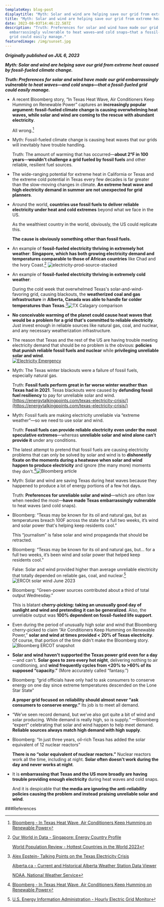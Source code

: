 ```yaml
---
templateKey: blog-post
displaytitle: "Myth: Solar and wind are helping save our grid from extreme heat"
title: "Myth: Solar and wind are helping save our grid from extreme heat"
date: 2023-08-03T14:46:22.587Z
description: "Truth: Preferences for solar and wind have made our grid
  embarrassingly vulnerable to heat waves—and cold snaps—that a fossil-fueled
  grid could easily manage."
featuredimage: /img/sunset.jpg
---
```

**_Originally published on JUL 6, 2023_**

**_Myth: Solar and wind are helping save our grid from extreme heat caused by fossil-fueled climate change._**

**_Truth: Preferences for solar and wind have made our grid embarrassingly vulnerable to heat waves—and cold snaps—that a fossil-fueled grid could easily manage._**

-   A recent Bloomberg story, “In Texas Heat Wave, Air Conditioners Keep Humming on Renewable Power” captures an **increasingly popular argument: fossil-fueled climate change is causing overwhelming heat waves, while solar and wind are coming to the rescue with abundant electricity**.  
      
    All wrong.[^1]
    
-   Myth: Fossil-fueled climate change is causing heat waves that our grids will inevitably have trouble handling.  
      
    Truth: The amount of warming that has occurred—**about 2°F in 100 years**—**wouldn't challenge a grid fueled by fossil fuels** and other reliable, resilient fuel sources.
    
-   The wide-ranging potential for extreme heat in California or Texas and the extreme cold potential in Texas every few decades is far greater than the slow-moving changes in climate. **An extreme heat wave and high electricity demand in summer are not unexpected for grid planners**.
    
-   Around the world, **countries use fossil fuels to deliver reliable electricity under heat and cold extremes** beyond what we face in the US.  
      
    As the wealthiest country in the world, obviously, the US could replicate this.  
      
    **The cause is obviously something other than fossil fuels.**
    
-   An example of **fossil-fueled electricity thriving** **in extremely hot weather**: **Singapore, which has both growing electricity demand and temperatures comparable to those of African countries** like Chad and the Ivory Coast.[^2]  ![electricity-prod-source-stacked](https://substackcdn.com/image/fetch/w_1456,c_limit,f_auto,q_auto:good,fl_progressive:steep/https%3A%2F%2Fsubstack-post-media.s3.amazonaws.com%2Fpublic%2Fimages%2F3ccbf091-cf36-46b4-934d-46be3dd24175_3400x2400.png)
    
-   An example of **fossil-fueled electricity thriving in extremely cold weather**:  
      
    During the cold week that overwhelmed Texas's solar-and-wind-favoring grid, causing blackouts, the **weatherized coal and gas infrastructure** in **Alberta, Canada was able to handle far colder temperatures than Texas**.[^3]![TX Calagary comparison](https://substackcdn.com/image/fetch/w_1456,c_limit,f_auto,q_auto:good,fl_progressive:steep/https%3A%2F%2Fsubstack-post-media.s3.amazonaws.com%2Fpublic%2Fimages%2F01fafbf5-0ff8-41ee-922d-20adc36cfa77_1466x958.jpeg)
    
-   **No conceivable warming of the planet could cause heat waves that would be a problem for a grid that's committed to reliable electricity**. Just invest enough in reliable sources like natural gas, coal, and nuclear, and any necessary weatherization infrastructure.
    
-   The reason that Texas and the rest of the US are having trouble meeting electricity demand that should be no problem is the obvious: **policies that punish reliable fossil fuels and nuclear** while **privileging unreliable solar and wind**.  
    [![Electricity Emergency](https://substackcdn.com/image/fetch/w_1300,h_650,c_fill,f_auto,q_auto:good,fl_progressive:steep,g_auto/https%3A%2F%2Fbucketeer-e05bbc84-baa3-437e-9518-adb32be77984.s3.amazonaws.com%2Fpublic%2Fimages%2Fe1724f6e-412f-4e78-ae2e-743d921040d0_1456x1128.png)](https://energytalkingpoints.com/electricity-emergency/)
    
-   Myth: The Texas winter blackouts were a failure of fossil fuels, especially natural gas.  
      
    Truth: **Fossil fuels perform great in far worse winter weather than Texas had in 2021**. Texas blackouts were caused by **defunding fossil fuel resiliency** to pay for unreliable solar and wind.  
    [https://energytalkingpoints.com/texas-electricity-crisis/](https://energytalkingpoints.com/texas-electricity-crisis/)
    
-   Myth: Fossil fuels are making electricity unreliable via “extreme weather”—so we need to use solar and wind.  
      
    Truth: **Fossil fuels can provide reliable electricity even under the most speculative extremes**—whereas **unreliable solar and wind alone can’t provide it** under any conditions.
    
-   The latest attempt to pretend that fossil fuels are causing electricity problems that can only be solved by solar and wind is to **dishonestly fixate on the moments during a heatwave when solar and wind happen to produce electricity** and ignore (the many more) moments they don't.[^4]![Bloomberg article](https://substackcdn.com/image/fetch/w_1456,c_limit,f_auto,q_auto:good,fl_progressive:steep/https%3A%2F%2Fsubstack-post-media.s3.amazonaws.com%2Fpublic%2Fimages%2Ffae5c11e-a167-45b5-93b7-224204bab199_1506x1356.png)
    
-   Myth: Solar and wind are saving Texas during heat waves because they happened to produce a lot of energy portions of a few hot days.  
      
    Truth: **Preferences for unreliable solar and wind**—which are often low when needed the most—**have made Texas embarrassingly vulnerable** to heat waves (and cold snaps).
    
-   Bloomberg: “Texas may be known for its oil and natural gas, but as temperatures breach 100F across the state for a full two weeks, it’s wind and solar power that's helping keep residents cool.”  
      
    This “journalism” is false solar and wind propaganda that should be retracted.
    
-   Bloomberg: “Texas may be known for its oil and natural gas, but... for a full two weeks, it’s been wind and solar power that helped keep residents cool.”  
      
    False: Solar and wind provided higher than average unreliable electricity that totally depended on reliable gas, coal, and nuclear.[^5]![ERCOt solar wind June 2023](https://substackcdn.com/image/fetch/w_1456,c_limit,f_auto,q_auto:good,fl_progressive:steep/https%3A%2F%2Fsubstack-post-media.s3.amazonaws.com%2Fpublic%2Fimages%2F393b6c67-1e06-409a-a33e-4dce675aa8b4_6116x3991.png)
    
-   Bloomberg: “Green-power sources contributed about a third of total output Wednesday.”  
      
    This is blatant **cherry-picking: taking an unusually good day of sunlight and wind and pretending it can be generalized**. Also, the unreliable output was **100% dependent on fossil-fueled life support**.
    
-   Even during the period of unusually high solar and wind that Bloomberg cherry-picked to claim “Air Conditioners Keep Humming on Renewable Power,” **solar and wind at times provided < 20% of Texas electricity**. Of course, that portion of the time didn't make the Bloomberg story.![Bloomberg ERCOT snapshot](https://substackcdn.com/image/fetch/w_1456,c_limit,f_auto,q_auto:good,fl_progressive:steep/https%3A%2F%2Fsubstack-post-media.s3.amazonaws.com%2Fpublic%2Fimages%2F821e42ba-e914-444f-9e9e-5104e11e2c28_1600x900.png)
    
-   **Solar and wind haven't supported the Texas power grid even for a day**—and can't. **Solar goes to zero every hot night**, delivering nothing to air conditioning, and **wind frequently cycles from <20% to >60% of its supposed “capacity.”** (More accurately called “fantasy.”)
    
-   Bloomberg: “grid officials have only had to ask consumers to conserve energy on one day since extreme temperatures descended on the Lone Star State”  
      
    **A proper grid focused on reliability should almost never “ask consumers to conserve energy.”** Its job is to meet all demand.
    
-   “We’ve seen record demand, but we’ve also got quite a bit of wind and solar producing. While demand is really high, so is supply.” —Bloomberg “expert” celebrating that solar and wind happen to help meet demand. **Reliable sources always match high demand with high supply**.
    
-   Bloomberg: “In just three years, oil-rich Texas has added the solar equivalent of 12 nuclear reactors”  
      
    **There is no “solar equivalent of nuclear reactors.”** Nuclear reactors work all the time, including at night. **Solar often doesn't work during the day and never works at night**.
    
-   It is **embarrassing that Texas and the US more broadly are having trouble providing enough electricity** during heat waves and cold snaps.  
      
    And it is despicable that **the media are ignoring the anti-reliability policies causing the problem** **and instead** **praising unreliable solar and wind**.
    
###References

[^1]: [Bloomberg - In Texas Heat Wave, Air Conditioners Keep Humming on Renewable Power](https://www.bloomberg.com/news/articles/2023-06-28/in-record-texas-heat-wave-acs-keep-humming-on-renewable-power)

[^2]: [Our World in Data - Singapore: Energy Country Profile](https://ourworldindata.org/energy/country/singapore)

    [World Population Review - Hottest Countries in the World 2023](https://worldpopulationreview.com/country-rankings/hottest-countries-in-the-world)

[^3]: [Alex Epstein- Talking Points on the Texas Electricity Crisis](https://energytalkingpoints.com/texas-electricity-crisis/)

    [Alberta.ca - Current and Historical Alberta Weather Station Data Viewer](https://acis.alberta.ca/weather-data-viewer.jsp)

    [NOAA, National Weather Service](https://w2.weather.gov/climate/xmacis.php?wfo=fwd)

[^4]: [Bloomberg - In Texas Heat Wave, Air Conditioners Keep Humming on Renewable Power](https://www.bloomberg.com/news/articles/2023-06-28/in-record-texas-heat-wave-acs-keep-humming-on-renewable-power)

[^5]: [U.S. Energy Information Administration - Hourly Electric Grid Monitor](https://www.eia.gov/electricity/gridmonitor/)